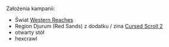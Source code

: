 
Założenia kampanii:

- Świat [Western Reaches](https://www.kickstarter.com/projects/shadowdarkrpg/western-reaches/description) 
- Region Djurum (Red Sands) z dodatku / zina [Cursed Scroll 2](https://www.thearcanelibrary.com/collections/cursed-scroll-zine/products/cursed-scroll-zine-vol-2-red-sands)
- otwarty stół
- hexcrawl